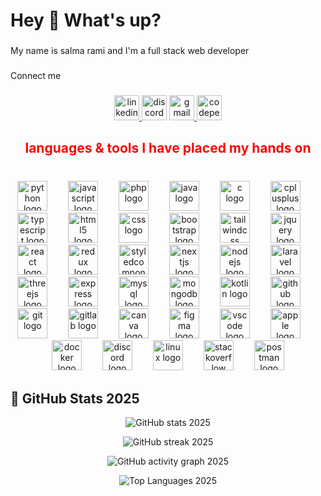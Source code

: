 <h1 align="left">Hey 👋 What's up?</h1>

###

<p align="left">My name is salma rami and I'm a  full stack web developer</p>

###

<p align="left">Connect me</p>

###

<div align="center">
  <a href="www.linkedin.com/in/salma-rami-55a11a349" target="_blank">
    <img src="https://img.shields.io/static/v1?message=LinkedIn&logo=linkedin&label=&color=0077B5&logoColor=white&labelColor=&style=for-the-badge" height="40" alt="linkedin logo"  />
  </a>
  <img src="https://img.shields.io/static/v1?message=Discord&logo=discord&label=&color=7289DA&logoColor=white&labelColor=&style=for-the-badge" height="40" alt="discord logo"  />
  <a href="ramisalma185@gmail.com" target="_blank">
    <img src="https://img.shields.io/static/v1?message=Gmail&logo=gmail&label=&color=D14836&logoColor=white&labelColor=&style=for-the-badge" height="40" alt="gmail logo"  />
  </a>
  <img src="https://img.shields.io/static/v1?message=Codepen&logo=codepen&label=&color=000000&logoColor=white&labelColor=&style=for-the-badge" height="40" alt="codepen logo"  />
</div>

###

<h2 align="center" style="color: red;">languages & tools I have placed my hands on</h2>

###

<br clear="both">

<div align="center">
  <img src="https://cdn.jsdelivr.net/gh/devicons/devicon/icons/python/python-original.svg" height="48" alt="python logo"  />
  <img width="25" />
  <img src="https://skillicons.dev/icons?i=js" height="48" alt="javascript logo"  />
  <img width="25" />
  <img src="https://skillicons.dev/icons?i=php" height="48" alt="php logo"  />
  <img width="25" />
  <img src="https://skillicons.dev/icons?i=java" height="48" alt="java logo"  />
  <img width="25" />
  <img src="https://skillicons.dev/icons?i=c" height="48" alt="c logo"  />
  <img width="25" />
  <img src="https://skillicons.dev/icons?i=cpp" height="48" alt="cplusplus logo"  />
  <img width="25" />
  <img src="https://skillicons.dev/icons?i=ts" height="48" alt="typescript logo"  />
  <img width="25" />
  <img src="https://skillicons.dev/icons?i=html" height="48" alt="html5 logo"  />
  <img width="25" />
  <img src="https://skillicons.dev/icons?i=css" height="48" alt="css logo"  />
  <img width="25" />
  <img src="https://skillicons.dev/icons?i=bootstrap" height="48" alt="bootstrap logo"  />
  <img width="25" />
  <img src="https://skillicons.dev/icons?i=tailwind" height="48" alt="tailwindcss logo"  />
  <img width="25" />
  <img src="https://skillicons.dev/icons?i=jquery" height="48" alt="jquery logo"  />
  <img width="25" />
  <img src="https://skillicons.dev/icons?i=react" height="48" alt="react logo"  />
  <img width="25" />
  <img src="https://skillicons.dev/icons?i=redux" height="48" alt="redux logo"  />
  <img width="25" />
  <img src="https://skillicons.dev/icons?i=styledcomponents" height="48" alt="styledcomponents logo"  />
  <img width="25" />
  <img src="https://skillicons.dev/icons?i=nextjs" height="48" alt="nextjs logo"  />
  <img width="25" />
  <img src="https://skillicons.dev/icons?i=nodejs" height="48" alt="nodejs logo"  />
  <img width="25" />
  <img src="https://skillicons.dev/icons?i=laravel" height="48" alt="laravel logo"  />
  <img width="25" />
  <img src="https://skillicons.dev/icons?i=threejs" height="48" alt="threejs logo"  />
  <img width="25" />
  <img src="https://skillicons.dev/icons?i=express" height="48" alt="express logo"  />
  <img width="25" />
  <img src="https://skillicons.dev/icons?i=mysql" height="48" alt="mysql logo"  />
  <img width="25" />
  <img src="https://skillicons.dev/icons?i=mongodb" height="48" alt="mongodb logo"  />
  <img width="25" />
  <img src="https://skillicons.dev/icons?i=kotlin" height="48" alt="kotlin logo"  />
  <img width="25" />
  <img src="https://skillicons.dev/icons?i=github" height="48" alt="github logo"  />
  <img width="25" />
  <img src="https://skillicons.dev/icons?i=git" height="48" alt="git logo"  />
  <img width="25" />
  <img src="https://skillicons.dev/icons?i=gitlab" height="48" alt="gitlab logo"  />
  <img width="25" />
  <img src="https://cdn.jsdelivr.net/gh/devicons/devicon/icons/canva/canva-original.svg" height="48" alt="canva logo"  />
  <img width="25" />
  <img src="https://skillicons.dev/icons?i=figma" height="48" alt="figma logo"  />
  <img width="25" />
  <img src="https://skillicons.dev/icons?i=vscode" height="48" alt="vscode logo"  />
  <img width="25" />
  <img src="https://cdn.simpleicons.org/apple/000000" height="48" alt="apple logo"  />
  <img width="25" />
  <img src="https://skillicons.dev/icons?i=docker" height="48" alt="docker logo"  />
  <img width="25" />
  <img src="https://skillicons.dev/icons?i=discord" height="48" alt="discord logo"  />
  <img width="25" />
  <img src="https://skillicons.dev/icons?i=linux" height="48" alt="linux logo"  />
  <img width="25" />
  <img src="https://skillicons.dev/icons?i=stackoverflow" height="48" alt="stackoverflow logo"  />
  <img width="25" />
  <img src="https://skillicons.dev/icons?i=postman" height="48" alt="postman logo"  />
</div>

###

## 🌙 GitHub Stats 2025

<p align="center">
  <img src="https://github-readme-stats.vercel.app/api?username=ramisalma&show_icons=true&theme=github_dark&hide_border=false&include_all_commits=true&count_private=true" alt="GitHub stats 2025" />
</p>

<p align="center">
  <img src="https://streak-stats.demolab.com?user=ramisalma&theme=github-dark&hide_border=false&date_format=M%20j%5B%2C%20Y%5D" alt="GitHub streak 2025" />
</p>

<p align="center">
  <img src="https://github-readme-activity-graph.vercel.app/graph?username=ramisalma&theme=github-compact&area=true&hide_border=false" alt="GitHub activity graph 2025" />
</p>

<p align="center">
  <img src="https://github-readme-stats.vercel.app/api/top-langs?username=ramisalma&show_icons=true&locale=en&layout=compact&theme=github_dark" alt="Top Languages 2025" />
</p>


###
